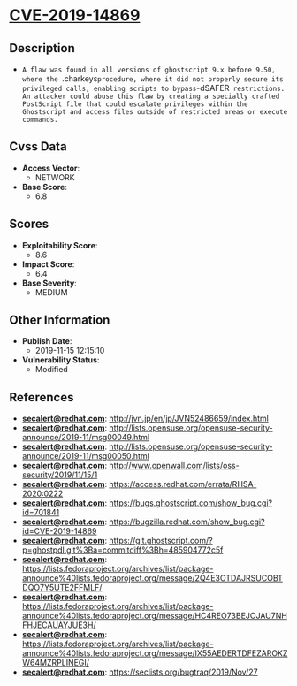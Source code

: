 
# [CVE-2019-14869](https://cve.mitre.org/cgi-bin/cvename.cgi?name=CVE-2019-14869)

## Description

- `A flaw was found in all versions of ghostscript 9.x before 9.50, where the `.charkeys` procedure, where it did not properly secure its privileged calls, enabling scripts to bypass `-dSAFER` restrictions. An attacker could abuse this flaw by creating a specially crafted PostScript file that could escalate privileges within the Ghostscript and access files outside of restricted areas or execute commands.`

## Cvss Data

- **Access Vector**:
  - NETWORK
- **Base Score**:
  - 6.8

## Scores

- **Exploitability Score**:
  - 8.6
- **Impact Score**:
  - 6.4
- **Base Severity**:
  - MEDIUM

## Other Information

- **Publish Date**:
  - 2019-11-15 12:15:10
- **Vulnerability Status**:
  - Modified

## References

- **secalert@redhat.com**: http://jvn.jp/en/jp/JVN52486659/index.html
- **secalert@redhat.com**: http://lists.opensuse.org/opensuse-security-announce/2019-11/msg00049.html
- **secalert@redhat.com**: http://lists.opensuse.org/opensuse-security-announce/2019-11/msg00050.html
- **secalert@redhat.com**: http://www.openwall.com/lists/oss-security/2019/11/15/1
- **secalert@redhat.com**: https://access.redhat.com/errata/RHSA-2020:0222
- **secalert@redhat.com**: https://bugs.ghostscript.com/show_bug.cgi?id=701841
- **secalert@redhat.com**: https://bugzilla.redhat.com/show_bug.cgi?id=CVE-2019-14869
- **secalert@redhat.com**: https://git.ghostscript.com/?p=ghostpdl.git%3Ba=commitdiff%3Bh=485904772c5f
- **secalert@redhat.com**: https://lists.fedoraproject.org/archives/list/package-announce%40lists.fedoraproject.org/message/2Q4E3OTDAJRSUCOBTDQO7Y5UTE2FFMLF/
- **secalert@redhat.com**: https://lists.fedoraproject.org/archives/list/package-announce%40lists.fedoraproject.org/message/HC4REO73BEJOJAU7NHFHJECAUAYJUE3H/
- **secalert@redhat.com**: https://lists.fedoraproject.org/archives/list/package-announce%40lists.fedoraproject.org/message/IX55AEDERTDFEZAROKZW64MZRPLINEGI/
- **secalert@redhat.com**: https://seclists.org/bugtraq/2019/Nov/27
